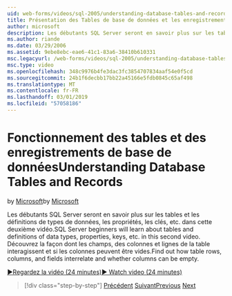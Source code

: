 ```yaml
---
uid: web-forms/videos/sql-2005/understanding-database-tables-and-records
title: Présentation des Tables de base de données et les enregistrements | Microsoft Docs
author: microsoft
description: Les débutants SQL Server seront en savoir plus sur les tables et les définitions de types de données, les propriétés, les clés, etc. dans cette deuxième vidéo. Découvrez comment les lignes de table, les colonnes, un...
ms.author: riande
ms.date: 03/29/2006
ms.assetid: 9ebe8ebc-eae6-41c1-83a6-38410b610331
msc.legacyurl: /web-forms/videos/sql-2005/understanding-database-tables-and-records
msc.type: video
ms.openlocfilehash: 348c9976b4fe3dac3fc3854707834aaf54e0f5cd
ms.sourcegitcommit: 24b1f6decbb17bb22a45166e5fdb0845c65af498
ms.translationtype: MT
ms.contentlocale: fr-FR
ms.lasthandoff: 03/01/2019
ms.locfileid: "57058186"
---
```

<a name="understanding-database-tables-and-records"></a><span data-ttu-id="6a044-104">Fonctionnement des tables et des enregistrements de base de données</span><span class="sxs-lookup"><span data-stu-id="6a044-104">Understanding Database Tables and Records</span></span>
====================
<span data-ttu-id="6a044-105">by [Microsoft](https://github.com/microsoft)</span><span class="sxs-lookup"><span data-stu-id="6a044-105">by [Microsoft](https://github.com/microsoft)</span></span>

<span data-ttu-id="6a044-106">Les débutants SQL Server seront en savoir plus sur les tables et les définitions de types de données, les propriétés, les clés, etc. dans cette deuxième vidéo.</span><span class="sxs-lookup"><span data-stu-id="6a044-106">SQL Server beginners will learn about tables and definitions of data types, properties, keys, etc. in this second video.</span></span> <span data-ttu-id="6a044-107">Découvrez la façon dont les champs, des colonnes et lignes de la table interagissent et si les colonnes peuvent être vides.</span><span class="sxs-lookup"><span data-stu-id="6a044-107">Find out how table rows, columns, and fields interrelate and whether columns can be empty.</span></span>

[<span data-ttu-id="6a044-108">&#9654;Regardez la vidéo (24 minutes)</span><span class="sxs-lookup"><span data-stu-id="6a044-108">&#9654; Watch video (24 minutes)</span></span>](https://channel9.msdn.com/Blogs/ASP-NET-Site-Videos/understanding-database-tables-and-records)

> [!div class="step-by-step"]
> <span data-ttu-id="6a044-109">[Précédent](what-is-a-database.md)
> [Suivant](more-about-column-data-types-and-other-properties.md)</span><span class="sxs-lookup"><span data-stu-id="6a044-109">[Previous](what-is-a-database.md)
[Next](more-about-column-data-types-and-other-properties.md)</span></span>
